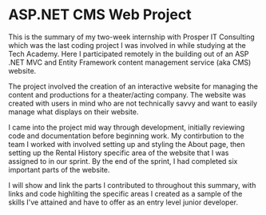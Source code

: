 # ASP.NET CMS Web Project
 
This is the summary of my two-week internship with Prosper IT Consulting which was the last coding project I was involved in while studying at the Tech Academy. Here I participated remotely in the building out of an ASP .NET MVC and Entity Framework content management service (aka CMS) website. 

The project involved the creation of an interactive website for managing the content and productions for a theater/acting company.
The website was created with users in mind who are not technically savvy and want to easily manage what displays on their website.

 I came into the project mid way through development, initially reviewing code and documentation before beginning work. My contirbution to the team I worked with involved setting up and styling the About page, then setting up the Rental History specific area of the website that I was assigned to in our sprint. By the end of the sprint, I had completed six important parts of the website. 
 
 I will show and link the parts I contributed to throughout this summary, with links and code highliting the specific areas I created as a sample of the skills I've attained and have to offer as an entry level junior developer.
 
 
